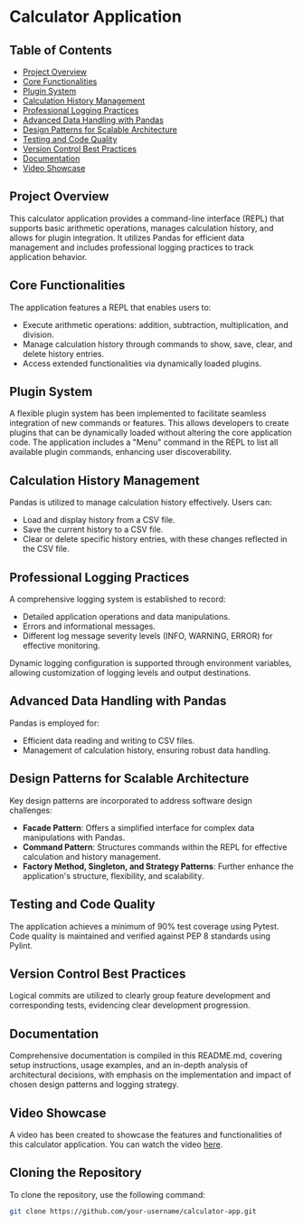 # Calculator Application

## Table of Contents
- [Project Overview](#project-overview)
- [Core Functionalities](#core-functionalities)
- [Plugin System](#plugin-system)
- [Calculation History Management](#calculation-history-management)
- [Professional Logging Practices](#professional-logging-practices)
- [Advanced Data Handling with Pandas](#advanced-data-handling-with-pandas)
- [Design Patterns for Scalable Architecture](#design-patterns-for-scalable-architecture)
- [Testing and Code Quality](#testing-and-code-quality)
- [Version Control Best Practices](#version-control-best-practices)
- [Documentation](#documentation)
- [Video Showcase](#video-showcase)

## Project Overview
This calculator application provides a command-line interface (REPL) that supports basic arithmetic operations, manages calculation history, and allows for plugin integration. It utilizes Pandas for efficient data management and includes professional logging practices to track application behavior.

## Core Functionalities
The application features a REPL that enables users to:
- Execute arithmetic operations: addition, subtraction, multiplication, and division.
- Manage calculation history through commands to show, save, clear, and delete history entries.
- Access extended functionalities via dynamically loaded plugins.

## Plugin System
A flexible plugin system has been implemented to facilitate seamless integration of new commands or features. This allows developers to create plugins that can be dynamically loaded without altering the core application code. The application includes a "Menu" command in the REPL to list all available plugin commands, enhancing user discoverability.

## Calculation History Management
Pandas is utilized to manage calculation history effectively. Users can:
- Load and display history from a CSV file.
- Save the current history to a CSV file.
- Clear or delete specific history entries, with these changes reflected in the CSV file.

## Professional Logging Practices
A comprehensive logging system is established to record:
- Detailed application operations and data manipulations.
- Errors and informational messages.
- Different log message severity levels (INFO, WARNING, ERROR) for effective monitoring.

Dynamic logging configuration is supported through environment variables, allowing customization of logging levels and output destinations.

## Advanced Data Handling with Pandas
Pandas is employed for:
- Efficient data reading and writing to CSV files.
- Management of calculation history, ensuring robust data handling.

## Design Patterns for Scalable Architecture
Key design patterns are incorporated to address software design challenges:
- **Facade Pattern**: Offers a simplified interface for complex data manipulations with Pandas.
- **Command Pattern**: Structures commands within the REPL for effective calculation and history management.
- **Factory Method, Singleton, and Strategy Patterns**: Further enhance the application's structure, flexibility, and scalability.

## Testing and Code Quality
The application achieves a minimum of 90% test coverage using Pytest. Code quality is maintained and verified against PEP 8 standards using Pylint.

## Version Control Best Practices
Logical commits are utilized to clearly group feature development and corresponding tests, evidencing clear development progression.

## Documentation
Comprehensive documentation is compiled in this README.md, covering setup instructions, usage examples, and an in-depth analysis of architectural decisions, with emphasis on the implementation and impact of chosen design patterns and logging strategy.

## Video Showcase
A video has been created to showcase the features and functionalities of this calculator application. You can watch the video [here](https://drive.google.com/file/d/1QwZ0yXbqtH3Y802n7kaqVLQK9bEFmy9A/view?usp=sharing).

## Cloning the Repository
To clone the repository, use the following command:
```bash
git clone https://github.com/your-username/calculator-app.git
